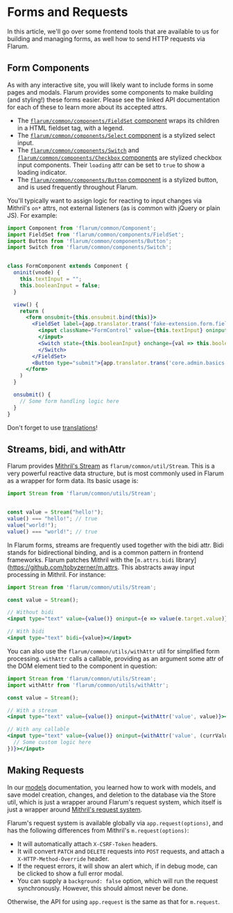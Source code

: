 # Forms and Requests

In this article, we'll go over some frontend tools that are available to us for building and managing forms, as well how to send HTTP requests via Flarum.

## Form Components

As with any interactive site, you will likely want to include forms in some pages and modals. Flarum provides some components to make building (and styling!) these forms easier. Please see the linked API documentation for each of these to learn more about its accepted attrs.

- The [`flarum/common/components/FieldSet` component](https://api.docs.flarum.org/js/master/class/src/common/components/fieldset.js~fieldset) wraps its children in a HTML fieldset tag, with a legend.
- The [`flarum/common/components/Select` component](https://api.docs.flarum.org/js/master/class/src/common/components/select.js~select) is a stylized select input.
- The [`flarum/common/components/Switch`](https://api.docs.flarum.org/js/master/class/src/common/components/switch.js~switch) and [`flarum/common/components/Checkbox` components](https://api.docs.flarum.org/js/master/class/src/common/components/checkbox.js~checkbox) are stylized checkbox input components. Their `loading` attr can be set to `true` to show a loading indicator.
- The [`flarum/common/components/Button` component](https://api.docs.flarum.org/js/master/class/src/common/components/button.js~button) is a stylized button, and is used frequently throughout Flarum.

You'll typically want to assign logic for reacting to input changes via Mithril's `on*` attrs, not external listeners (as is common with jQuery or plain JS). For example:

```jsx
import Component from 'flarum/common/Component';
import FieldSet from 'flarum/common/components/FieldSet';
import Button from 'flarum/common/components/Button';
import Switch from 'flarum/common/components/Switch';


class FormComponent extends Component {
  oninit(vnode) {
    this.textInput = "";
    this.booleanInput = false;
  }

  view() {
    return (
      <form onsubmit={this.onsubmit.bind(this)}>
        <FieldSet label={app.translator.trans('fake-extension.form.fieldset_label')}>
          <input className="FormControl" value={this.textInput} oninput={e => this.textInput = e.target.value}>
          </input>
          <Switch state={this.booleanInput} onchange={val => this.booleanInput = val}>
          </Switch>
        </FieldSet>
        <Button type="submit">{app.translator.trans('core.admin.basics.submit_button')}</Button>
      </form>
    )
  }

  onsubmit() {
    // Some form handling logic here
  }
}
```

Don't forget to use [translations](translate.md)!


## Streams, bidi, and withAttr

Flarum provides [Mithril's Stream](https://mithril.js.org/stream.html) as `flarum/common/util/Stream`. This is a very powerful reactive data structure, but is most commonly used in Flarum as a wrapper for form data. Its basic usage is:

```js
import Stream from 'flarum/common/utils/Stream';


const value = Stream("hello!");
value() === "hello!"; // true
value("world!");
value() === "world!"; // true
```

In Flarum forms, streams are frequently used together with the bidi attr. Bidi stands for bidirectional binding, and is a common pattern in frontend frameworks. Flarum patches Mithril with the [`m.attrs.bidi` library](https://github.com/tobyzerner/m.attrs. This abstracts away input processing in Mithril. For instance:

```jsx
import Stream from 'flarum/common/utils/Stream';

const value = Stream();

// Without bidi
<input type="text" value={value()} oninput={e => value(e.target.value)}></input>

// With bidi
<input type="text" bidi={value}></input>
```

You can also use the `flarum/common/utils/withAttr` util for simplified form processing. `withAttr` calls a callable, providing as an argument some attr of the DOM element tied to the component in question:

```jsx
import Stream from 'flarum/common/utils/Stream';
import withAttr from 'flarum/common/utils/withAttr';

const value = Stream();

// With a stream
<input type="text" value={value()} oninput={withAttr('value', value)}></input>

// With any callable
<input type="text" value={value()} oninput={withAttr('value', (currValue) => {
  // Some custom logic here
})}></input>
```

## Making Requests

In our [models](models.md) documentation, you learned how to work with models, and save model creation, changes, and deletion to the database via the Store util, which is just a wrapper around Flarum's request system, which itself is just a wrapper around [Mithril's request system](https://mithril.js.org/request.html).

Flarum's request system is available globally via `app.request(options)`, and has the following differences from Mithril's `m.request(options)`:

- It will automatically attach `X-CSRF-Token` headers.
- It will convert `PATCH` and `DELETE` requests into `POST` requests, and attach a `X-HTTP-Method-Override` header.
- If the request errors, it will show an alert which, if in debug mode, can be clicked to show a full error modal.
- You can supply a `background: false` option, which will run the request synchronously. However, this should almost never be done.

Otherwise, the API for using `app.request` is the same as that for `m.request`.
